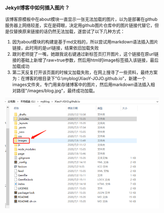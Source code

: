 ### Jekyll博客中如何插入图片？

该博客原模板中在about模块一直显示一张无法加载的图片，以为是部署在github服务器上网络较差，实在是碍眼，决定用github图片仓库中的图片链接代替它，但是仅替换原来链接的话仍然无法加载，遂尝试了以下几种方式：

1. 因为about模块的构建是基于md文档的，所以尝试用markdown语法插入图片链接，此时用的是url链接，结果依旧加载失败
2. 跟刘老师提了一嘴，她跟我说右键通过新标签页打开图片，这个链接在原url链接的基础上新增了raw=true参数，然后用html的image标签插入该链接，最后加载成功
3. 第二天反复打开该页面的时候又加载失败，在网上搜寻了一些资料，最终方案为：在博客的根目录下"G:\myblog\XiaoY-JOJO.github.io"，新建一个images文件夹，专门用来存储博客中的图片，然后用markdown语法插入相对路径"/images/blog.jpg"，最终成功加载。

![](/images/insert.png)